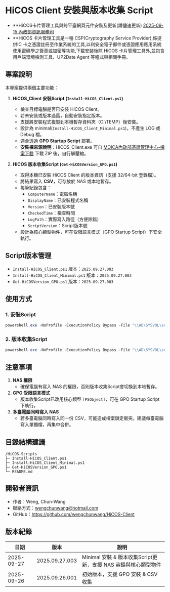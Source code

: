 # HiCOS Client 安裝與版本收集 Script
- **HiCOS卡片管理工具與跨平臺網頁元件安裝及更新(請儘速更新)  [2025-09-15 內政部資訊服務司](https://moica.nat.gov.tw/news_in_17e9501c4f4000006dc2.html)
- **HiCOS 卡片管理工具是一種 CSP(Cryptography Service Provider),係提供IC 卡之憑證註冊至作業系統的工具,以利安全電子郵件或憑證應用應用系統使用密碼學之簽章或加密等功能,下載安裝後除 HiCOS 卡片管理工具外,並包含用戶端環境檢測工具、UP2Date Agent 等程式與相關手冊。

## 專案說明
本專案提供兩個主要功能：

1. **HiCOS_Client 安裝Script (`Install-HiCOS_Client.ps1`)**
   - 檢查目標電腦是否已安裝 HiCOS Client。
   - 若未安裝或版本過舊，自動安裝指定版本。
   - 支援將安裝程式複製到本機暫存資料夾（C:\TEMP）後安裝。
   - 設計為 minimal(`Install-HiCOS_Client_Minimal.ps1`)，不產生 LOG 或 Debug 檔。
   - 適合透過 **GPO Startup Script** 部署。
   - **安裝檔來源說明**：HiCOS_Client.exe 可自 [MOICA內政部憑證管理中心-檔案下載](https://moica.nat.gov.tw/download_1.html) 下載 ZIP 後，自行解壓縮。

2. **HiCOS 版本收集Script (`Get-HiCOSVersion_GPO.ps1`)**
   - 取得本機已安裝 HiCOS Client 的版本資訊（支援 32/64-bit 登錄檔）。
   - 將結果寫入 **CSV**，可存放於 NAS 或本地暫存。
   - 每筆紀錄包含：
     - `ComputerName`：電腦名稱
     - `DisplayName`：已安裝程式名稱
     - `Version`：已安裝版本號
     - `CheckedTime`：檢查時間
     - `LogPath`：實際寫入路徑（方便除錯）
     - `ScriptVersion`：Script版本號
   - 設計為核心類型物件，可在受限語言模式（GPO Startup Script）下安全執行。

## Script版本管理
- `Install-HiCOS_Client.ps1` 版本：`2025.09.27.003`
- `Install-HiCOS_Client_Minimal.ps1` 版本：`2025.09.27.003`
- `Get-HiCOSVersion_GPO.ps1` 版本：`2025.09.27.003`

## 使用方式

### 1. 安裝Script
```powershell
powershell.exe -NoProfile -ExecutionPolicy Bypass -File "\\AD\SYSVOL\scripts\Install-HiCOS_Client.ps1" -InstallFiles "\\NAS\Path\HiCOS_Client.exe"
```

### 2. 版本收集Script
```powershell
powershell.exe -NoProfile -ExecutionPolicy Bypass -File "\\AD\SYSVOL\scripts\Get-HiCOSVersion_GPO.ps1"
```

## 注意事項
1. **NAS 權限**  
   - 確保電腦有寫入 NAS 的權限，否則版本收集Script會切換到本地暫存。
2. **GPO 受限語言模式**  
   - 版本收集Script已改用核心類型 `[PSObject]`，可在 GPO Startup Script 下執行。
3. **多臺電腦同時寫入 NAS**  
   - 若多臺電腦同時寫入同一份 CSV，可能造成檔案鎖定衝突。建議每臺電腦寫入單獨檔，再集中合併。

## 目錄結構建議
```
/HiCOS-Scripts
├─ Install-HiCOS_Client.ps1
├─ Install-HiCOS_Client_Minimal.ps1
├─ Get-HiCOSVersion_GPO.ps1
└─ README.md
```

## 開發者資訊
- 作者：Weng, Chun-Wang
- 聯絡方式：wengchunwang@hotmail.com
- GitHub：https://github.com/wengchunwang/HiCOS-Client

## 版本紀錄
| 日期       | 版本         | 說明 |
|------------|--------------|------|
| 2025-09-27 | 2025.09.27.003 | Minimal 安裝 & 版本收集Script更新，支援 NAS 容錯與核心類型物件 |
| 2025-09-26 | 2025.09.26.001 | 初始版本，支援 GPO 安裝 & CSV 收集 |
